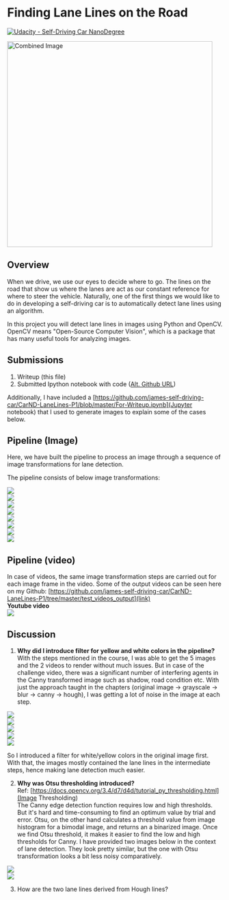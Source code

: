 # **Finding Lane Lines on the Road** 
[![Udacity - Self-Driving Car NanoDegree](https://s3.amazonaws.com/udacity-sdc/github/shield-carnd.svg)](http://www.udacity.com/drive)

<img src="examples/laneLines_thirdPass.jpg" width="480" alt="Combined Image" />

Overview
---

When we drive, we use our eyes to decide where to go.  The lines on the road that show us where the lanes are act as our constant reference for where to steer the vehicle.  Naturally, one of the first things we would like to do in developing a self-driving car is to automatically detect lane lines using an algorithm.

In this project you will detect lane lines in images using Python and OpenCV.  OpenCV means "Open-Source Computer Vision", which is a package that has many useful tools for analyzing images.  

Submissions
---
1. Writeup (this file)
2. Submitted Ipython notebook with code ([Alt. Github URL](https://github.com/james-self-driving-car/CarND-LaneLines-P1/blob/master/P1.ipynb))

Additionally, I have included a [https://github.com/james-self-driving-car/CarND-LaneLines-P1/blob/master/For-Writeup.ipynb](Jupyter notebook) that I used to generate images to explain some of the cases below.


Pipeline (Image)
---
Here, we have built the pipeline to process an image through a sequence of image transformations for lane detection. 

The pipeline consists of below image transformations:  

<img src="https://github.com/james-self-driving-car/CarND-LaneLines-P1/raw/master/writeup-resources/01.png"/><br/>
<img src="https://github.com/james-self-driving-car/CarND-LaneLines-P1/raw/master/writeup-resources/02.png"/><br/>
<img src="https://github.com/james-self-driving-car/CarND-LaneLines-P1/raw/master/writeup-resources/03.png"/><br/>
<img src="https://github.com/james-self-driving-car/CarND-LaneLines-P1/raw/master/writeup-resources/05.png"/><br/>
<img src="https://github.com/james-self-driving-car/CarND-LaneLines-P1/raw/master/writeup-resources/06.png"/><br/>
<img src="https://github.com/james-self-driving-car/CarND-LaneLines-P1/raw/master/writeup-resources/07.png"/><br/>
<img src="https://github.com/james-self-driving-car/CarND-LaneLines-P1/raw/master/writeup-resources/08.png"/><br/>
<img src="https://github.com/james-self-driving-car/CarND-LaneLines-P1/raw/master/writeup-resources/09.png"/><br/>


## Pipeline (video)
In case of videos, the same image transformation steps are carried out for each image frame in the video. Some of the output videos can be seen here on my Github: [https://github.com/james-self-driving-car/CarND-LaneLines-P1/tree/master/test_videos_output](link) <br/>
**Youtube video**<br/>
<a href="https://youtu.be/u_ykyQnfLqM" target="self-driving-car-video"><img src="https://github.com/james-self-driving-car/CarND-LaneLines-P1/raw/master/writeup-resources/10.jpg"></a>

## Discussion
1. **Why did I introduce filter for yellow and white colors in the pipeline?**  
With the steps mentioned in the course, I was able to get the 5 images and the 2 videos to render without much issues. But in case of the challenge video, there was a significant number of interfering agents in the Canny transformed image such as shadow, road condition etc. With just the approach taught in the chapters (original image -> grayscale -> blur -> canny -> hough), I was getting a lot of noise in the image at each step.

<img src="https://raw.githubusercontent.com/james-self-driving-car/CarND-LaneLines-P1/master/writeup-resources/noisy.jpg"><br/>
<img src="https://raw.githubusercontent.com/james-self-driving-car/CarND-LaneLines-P1/master/writeup-resources/noisy2.png"><br/>
<img src="https://raw.githubusercontent.com/james-self-driving-car/CarND-LaneLines-P1/master/writeup-resources/noisy3.png"><br/>
<img src="https://raw.githubusercontent.com/james-self-driving-car/CarND-LaneLines-P1/master/writeup-resources/noisy4.png"><br/>
<img src="https://raw.githubusercontent.com/james-self-driving-car/CarND-LaneLines-P1/master/writeup-resources/noisy5.png"><br/>

So I introduced a filter for white/yellow colors in the original image first. With that, the images mostly contained the lane lines in the intermediate steps, hence making lane detection much easier.

2. **Why was Otsu thresholding introduced?**  
Ref: [https://docs.opencv.org/3.4/d7/d4d/tutorial_py_thresholding.html](Image Thresholding)  
The Canny edge detection function requires low and high thresholds. But it's hard and time-consuming to find an optimum value by trial and error. Otsu, on the other hand calculates a threshold value from image histogram for a bimodal image, and returns an a binarized image. Once we find Otsu threshold, it makes it easier to find the low and high thresholds for Canny. I have provided two images below in the context of lane detection. They look pretty similar, but the one with Otsu transformation looks a bit less noisy comparatively.

<img src="https://github.com/james-self-driving-car/CarND-LaneLines-P1/raw/master/writeup-resources/otsu1.png"><br/>
<img src="https://github.com/james-self-driving-car/CarND-LaneLines-P1/raw/master/writeup-resources/otsu2.png"><br/>

3. How are the two lane lines derived from Hough lines?
